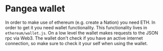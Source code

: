 # Pangea wallet

In order to make use of ethereum (e.g. create a Nation) you need ETH. In order to get it you need wallet functionality. This functionality lives in `ethereum/wallet.js`. On a low level the wallet makes requests to the JSON rpc via Web3. The wallet don't check if you have an active internet connection, so make sure to check it your self when using the wallet.